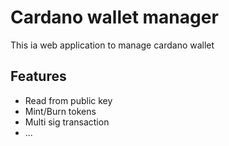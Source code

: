 Cardano wallet manager 
=====================================

This ia web application to manage cardano wallet
 

## Features

* Read from public key
* Mint/Burn tokens
* Multi sig transaction
* ...
